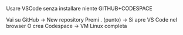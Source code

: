 Usare VSCode senza installare niente GITHUB+CODESPACE

Vai su GitHub → New repository
Premi . (punto) → Si apre VS Code nel browser
O crea Codespace → VM Linux completa
